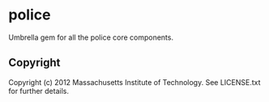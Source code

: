 # police

Umbrella gem for all the police core components.


## Copyright

Copyright (c) 2012 Massachusetts Institute of Technology. See LICENSE.txt for
further details.
